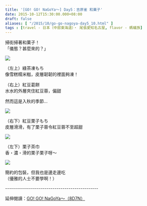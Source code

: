 ```yaml
---
title: '[GO! GO! NaGoYa～] Day5：吉原雀 和菓子'
date: 2015-10-12T15:30:00.000+08:00
draft: false
aliases: [ "/2015/10/go-go-nagoya-day5_10.html" ]
tags : [travel - 日本（中部東海道）・ 尾張愛知名古屋, flavor - 螞蟻族]
---
```


掃街掃著和菓子！  
「儀態？甚麼來的？」  

[![](https://c1.staticflickr.com/1/639/22315094001_0159b58764_z.jpg)](https://c1.staticflickr.com/1/639/22315094001_0159b58764_z.jpg)

（左上）綠茶凍もち  
像雪糕糯米糍，皮層韌韌的裡面夠凍！  
  
（右上）紅豆葛餅  
水水的外層夾住紅豆蓉，偏甜  
  
然而這是入秋的季節...  

[![](https://c1.staticflickr.com/1/686/21681789634_ee8edc2839_z.jpg)](https://c1.staticflickr.com/1/686/21681789634_ee8edc2839_z.jpg)

（右下）紅豆栗子もち  
皮層滑滑，有了栗子蓉令紅豆蓉不至超甜  

[![](https://c1.staticflickr.com/1/661/22116504800_d81db0690c_z.jpg)](https://c1.staticflickr.com/1/661/22116504800_d81db0690c_z.jpg)

（左下）栗子茶巾  
香・濃・滑的栗子栗子呀～  

[![](https://c1.staticflickr.com/1/668/22116806198_cf1b7ce6ae_z.jpg)](https://c1.staticflickr.com/1/668/22116806198_cf1b7ce6ae_z.jpg)

簡約的包裝，但我也是邊走邊吃  
（優雅的人士不要學啊！）  
  
\-----------------------------------------------  
  
延伸閱讀：[GO! GO! NaGoYa～（8D7N）](http://www.hidie.net/2015/11/go-go-nagoya8d7n.html)